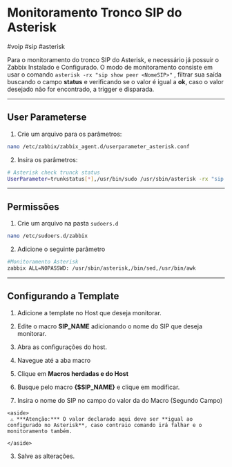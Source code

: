 # Monitoramento Tronco SIP do Asterisk

#voip #sip #asterisk

Para o monitoramento do tronco SIP do Asterisk, e necessário já possuir o Zabbix Instalado e Configurado. O modo de monitoramento consiste em usar o comando `asterisk -rx "sip show peer <NomeSIP>"` , filtrar sua saída buscando o campo **status** e verificando se o valor é igual a **ok**, caso o valor desejado não for encontrado, a trigger e disparada.

---

## User Parameterse

1. Crie um arquivo para os parâmetros:
  
  ```bash
  nano /etc/zabbix/zabbix_agent.d/userparameter_asterisk.conf
  ```
  
2. Insira os parâmetros:
  
  ```bash
  # Asterisk check trunck status
  UserParameter=trunkstatus[*],/usr/bin/sudo /usr/sbin/asterisk -rx "sip show peer $1" | sed -n 's/.*Status//p' | sed 's/ //g' | sed 's/://g' | awk -F"(" '{print $$1}'
  ```
  

---

## Permissões

1. Crie um arquivo na pasta `sudoers.d`
  
  ```bash
  nano /etc/sudoers.d/zabbix
  ```
  
2. Adicione o seguinte parâmetro
  
  ```bash
  #Monitoramento Asterisk
  zabbix ALL=NOPASSWD: /usr/sbin/asterisk,/bin/sed,/usr/bin/awk
  ```
  

---

## Configurando a Template

1. Adicione a template no Host que deseja monitorar.
  
2. Edite o macro **SIP_NAME** adicionando o nome do SIP que deseja monitorar.
  
  1. Abra as configurações do host.
    
  2. Navegue até a aba macro
    
  3. Clique em **Macros herdadas e do Host**
    
  4. Busque pelo macro **{$SIP_NAME}** e clique em modificar.
    
  5. Insira o nome do SIP no campo do valor da do Macro (Segundo Campo)
    
    <aside>
     ⚠️ ***Atenção:*** O valor declarado aqui deve ser **igual ao configurado no Asterisk**, caso contraio comando irá falhar e o monitoramento também.
    
    </aside>
    
3. Salve as alterações.
